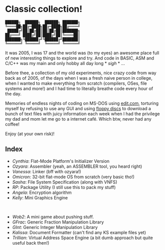 # Classic collection!

    ██████╗  ██████╗  ██████╗ ███████╗
    ╚════██╗██╔═████╗██╔═████╗██╔════╝
     █████╔╝██║██╔██║██║██╔██║███████╗
    ██╔═══╝ ████╔╝██║████╔╝██║╚════██║
    ███████╗╚██████╔╝╚██████╔╝███████║
    ╚══════╝ ╚═════╝  ╚═════╝ ╚══════╝

It was 2005, I was 17 and the world was (to my eyes) an awesome place full of new interesting things to explore and try. And code in BASIC, ASM and C/C++ was my main and only hobby all day long * _sigh_ * ...

Before thee, a collection of my old experiments, nice crazy code from way back as of 2005, of the days when I was a fresh naive person in college, when I wanted to make everything from scratch (compilers, OSes, file systems and more!) and I had time to literally breathe code every hour of the day.

Memories of endless nights of coding on MS-DOS using [edit.com](https://en.wikipedia.org/wiki/MS-DOS_Editor), torturing myself by refusing to use any GUI and using [floppy discs](https://en.wikipedia.org/wiki/Floppy_disk) to download a bunch of text files with juicy information each week when I had the privilege my dad and mom let me go to a internet café. Which btw, never had any coffee!

Enjoy (at your own risk)!

## Index

- *Cynthia*: Flat-Mode Platform's Initializer Version
- *Ozyara*: Assembler (yeah, an ASSEMBLER tool, you heard right)
- *Vanessa*: Linker (bff with ozyara!)
- *Omicron*: 32-bit flat-mode OS from scratch (very basic tho!)
- *Sasha*: File System Specification (along with VNFS)
- *RP*: Package Utility (I still use this to pack my stuff)
- *Angela*: Encryption algorithm
- *Kelly*: Mini Graphics Engine

<br/>

- *Wob2*: A mini game about pushing stuff.
- *GFrac*: Generic Fraction Manipulation Library
- *GInt*: Generic Integer Manipulation Library
- *Kalissa*: Document Formatter (can't find any KS example files yet)
- *Trillian*: Virtual Address Space Engine (a bit dumb approach but quite useful back then!)
